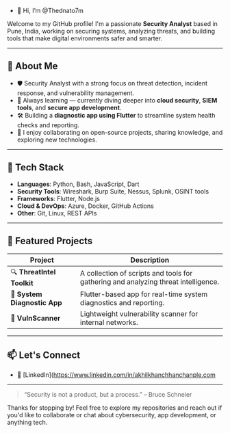 - 👋 Hi, I’m @Thednato7m

Welcome to my GitHub profile! I'm a passionate **Security Analyst** based in Pune, India, working on securing systems, analyzing threats, and building tools that make digital environments safer and smarter.

---

## 🔐 About Me

- 🛡️ Security Analyst with a strong focus on threat detection, incident response, and vulnerability management.
- 🧠 Always learning — currently diving deeper into **cloud security**, **SIEM tools**, and **secure app development**.
- 🛠️ Building a **diagnostic app using Flutter** to streamline system health checks and reporting.
- 💬 I enjoy collaborating on open-source projects, sharing knowledge, and exploring new technologies.

---

## 🧰 Tech Stack

- **Languages**: Python, Bash, JavaScript, Dart
- **Security Tools**: Wireshark, Burp Suite, Nessus, Splunk, OSINT tools
- **Frameworks**: Flutter, Node.js
- **Cloud & DevOps**: Azure, Docker, GitHub Actions
- **Other**: Git, Linux, REST APIs

---

## 📂 Featured Projects

| Project | Description |
|--------|-------------|
| 🔍 **ThreatIntel Toolkit** | A collection of scripts and tools for gathering and analyzing threat intelligence. |
| 📱 **System Diagnostic App** | Flutter-based app for real-time system diagnostics and reporting. |
| 🧪 **VulnScanner** | Lightweight vulnerability scanner for internal networks. |

---

## 📫 Let's Connect

- 💼 [LinkedIn](https://www.linkedin.com/in/akhilkhanchhanchanple.com

---

> “Security is not a product, but a process.” – Bruce Schneier

Thanks for stopping by! Feel free to explore my repositories and reach out if you'd like to collaborate or chat about cybersecurity, app development, or anything tech.


<!---
Thednato7m/Thednato7m is a ✨ special ✨ repository because its `README.md` (this file) appears on your GitHub profile.
You can click the Preview link to take a look at your changes.
--->
